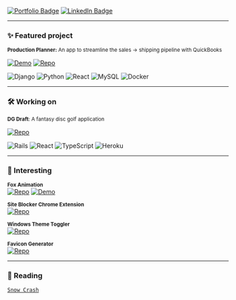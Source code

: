 [![Portfolio Badge](https://img.shields.io/badge/Portfolio-74aa9c?style=for-the-badge)](https://michellef.dev)
[![LinkedIn Badge](https://img.shields.io/badge/LinkedIn-0077B5?style=for-the-badge)](https://www.linkedin.com/in/mflandin/)

---

### ✨ Featured project

<sub>**Production Planner:** An app to streamline the sales → shipping pipeline with QuickBooks</sub>  

[![Demo](https://img.shields.io/badge/Demo-FFF6DA?style=flat&logo=google-chrome&logoColor=000000)](https://production-planner.michellef.dev)
[![Repo](https://img.shields.io/badge/Repo-FFF6DA?style=flat&logo=github&logoColor=000000)](https://github.com/michellevit/Production-Planner)

![Django](https://img.shields.io/badge/django-fbe6a2)
![Python](https://img.shields.io/badge/python-fbe6a2)
![React](https://img.shields.io/badge/react-fbe6a2)
![MySQL](https://img.shields.io/badge/mysql-fbe6a2)
![Docker](https://img.shields.io/badge/docker-fbe6a2)


---

### 🛠️ Working on
 
<sub>**DG Draft**: A fantasy disc golf application</sub>  

[![Repo](https://img.shields.io/badge/Repo-FFC7BD?style=flat&logo=github&logoColor=000000)](https://github.com/michellevit/DG-Draft)

![Rails](https://img.shields.io/badge/rails-ff9e8d)
![React](https://img.shields.io/badge/react-ff9e8d)
![TypeScript](https://img.shields.io/badge/typescript-ff9e8d)
![Heroku](https://img.shields.io/badge/heroku-ff9e8d)

---

### 👾 Interesting
 
<sub>**Fox Animation**</sub>  
[![Repo](https://img.shields.io/badge/Repo-c9493b?style=flat&logo=github&logoColor=000000)](https://github.com/michellevit/Fennec-Animation)
[![Demo](https://img.shields.io/badge/Demo-fbe6a2?style=flat&logo=google-chrome&logoColor=000000)](https://fennec.michellef.dev)

<sub>**Site Blocker Chrome Extension**</sub>  
[![Repo](https://img.shields.io/badge/Repo-c9493b?style=flat&logo=github&logoColor=000000)](https://github.com/michellevit/Site-Blocker-Chrome-Extension)

<sub>**Windows Theme Toggler**</sub>  
[![Repo](https://img.shields.io/badge/Repo-c9493b?style=flat&logo=github&logoColor=000000)](https://github.com/michellevit/Theme-Toggle)

<sub>**Favicon Generator**</sub>  
[![Repo](https://img.shields.io/badge/Repo-c9493b?style=flat&logo=github&logoColor=000000)](https://github.com/michellevit/Favicon-Generator)

---
<!---

### 🦊 Working on
 
<sub>**Fox Animation**: An 8-bit inspired side-scroll animation</sub>  

[![Demo](https://img.shields.io/badge/Demo-FFC7BD?style=flat&logo=google-chrome&logoColor=000000)](https://fennec.michellef.dev)
[![Repo](https://img.shields.io/badge/Repo-FFC7BD?style=flat&logo=github&logoColor=000000)](https://github.com/michellevit/Fennec-Animation)

![Next.js](https://img.shields.io/badge/next.js-ff9e8d)
![React](https://img.shields.io/badge/react-ff9e8d)
![TypeScript](https://img.shields.io/badge/typescript-ff9e8d)
![JavaScript](https://img.shields.io/badge/javascript-ff9e8d)


---
-->

### 📖 Reading  
[`Snow Crash`](https://www.goodreads.com/book/show/61240297-snow-crash)   

